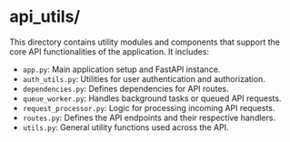 # api_utils/

This directory contains utility modules and components that support the core API functionalities of the application. It includes:

-   `app.py`: Main application setup and FastAPI instance.
-   `auth_utils.py`: Utilities for user authentication and authorization.
-   `dependencies.py`: Defines dependencies for API routes.
-   `queue_worker.py`: Handles background tasks or queued API requests.
-   `request_processor.py`: Logic for processing incoming API requests.
-   `routes.py`: Defines the API endpoints and their respective handlers.
-   `utils.py`: General utility functions used across the API.